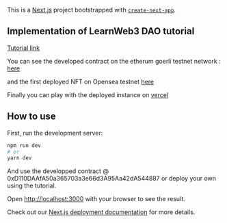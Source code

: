 This is a [Next.js](https://nextjs.org/) project bootstrapped with [`create-next-app`](https://github.com/vercel/next.js/tree/canary/packages/create-next-app).

## Implementation of LearnWeb3 DAO tutorial 

<a href="https://learnweb3.io/courses/c1d7081b-63a9-4c6e-b35c-9fcbbad418b2/lessons/7411199b-6463-4ffa-803d-80afa30585ec">Tutorial link</a>

You can see the developed contract on the etherum goerli testnet network : <a href="https://goerli.etherscan.io/address/0xD110DAAfA50a365703a3e66d3A95Aa42dA544887">here</a>

and the first deployed NFT on Opensea testnet <a href="https://testnets.opensea.io/collection/crypto-devs-0pig2djcfl">here</a>

Finally you can play with the deployed instance on <a href="https://nft-collection-delta-blue.vercel.app/">vercel</a>


## How to use 
First, run the development server:

```bash
npm run dev
# or
yarn dev
```

And use the developped contract @ 0xD110DAAfA50a365703a3e66d3A95Aa42dA544887 or deploy your own using the tutorial.

Open [http://localhost:3000](http://localhost:3000) with your browser to see the result.

Check out our [Next.js deployment documentation](https://nextjs.org/docs/deployment) for more details.

